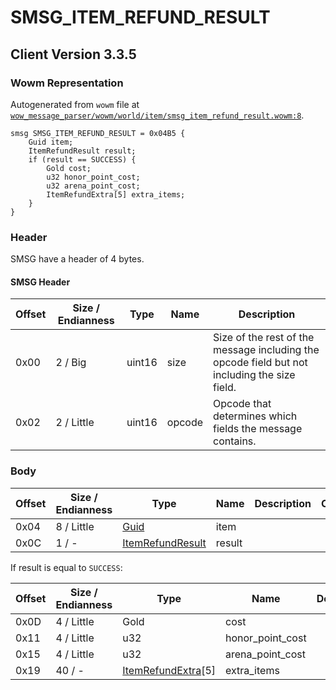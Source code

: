 # SMSG_ITEM_REFUND_RESULT

## Client Version 3.3.5

### Wowm Representation

Autogenerated from `wowm` file at [`wow_message_parser/wowm/world/item/smsg_item_refund_result.wowm:8`](https://github.com/gtker/wow_messages/tree/main/wow_message_parser/wowm/world/item/smsg_item_refund_result.wowm#L8).
```rust,ignore
smsg SMSG_ITEM_REFUND_RESULT = 0x04B5 {
    Guid item;
    ItemRefundResult result;
    if (result == SUCCESS) {
        Gold cost;
        u32 honor_point_cost;
        u32 arena_point_cost;
        ItemRefundExtra[5] extra_items;
    }
}
```
### Header

SMSG have a header of 4 bytes.

#### SMSG Header

| Offset | Size / Endianness | Type   | Name   | Description |
| ------ | ----------------- | ------ | ------ | ----------- |
| 0x00   | 2 / Big           | uint16 | size   | Size of the rest of the message including the opcode field but not including the size field.|
| 0x02   | 2 / Little        | uint16 | opcode | Opcode that determines which fields the message contains.|

### Body

| Offset | Size / Endianness | Type | Name | Description | Comment |
| ------ | ----------------- | ---- | ---- | ----------- | ------- |
| 0x04 | 8 / Little | [Guid](../spec/packed-guid.md) | item |  |  |
| 0x0C | 1 / - | [ItemRefundResult](itemrefundresult.md) | result |  |  |

If result is equal to `SUCCESS`:

| Offset | Size / Endianness | Type | Name | Description | Comment |
| ------ | ----------------- | ---- | ---- | ----------- | ------- |
| 0x0D | 4 / Little | Gold | cost |  |  |
| 0x11 | 4 / Little | u32 | honor_point_cost |  |  |
| 0x15 | 4 / Little | u32 | arena_point_cost |  |  |
| 0x19 | 40 / - | [ItemRefundExtra](itemrefundextra.md)[5] | extra_items |  |  |

